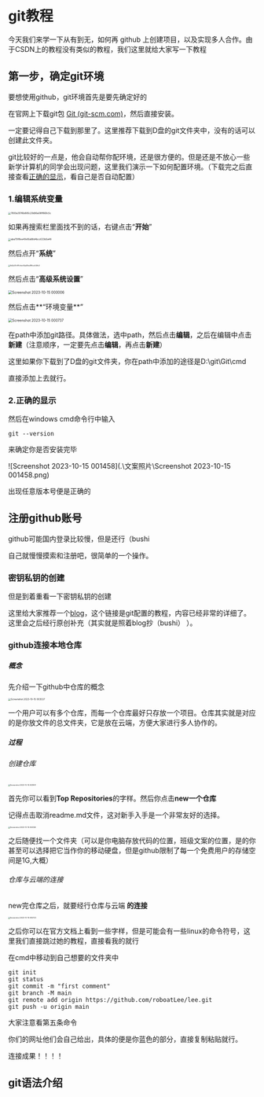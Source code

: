 # git教程

今天我们来学一下从有到无，如何再 github 上创建项目，以及实现多人合作。由于CSDN上的教程没有类似的教程，我们这里就给大家写一下教程



## 第一步，确定git环境



要想使用github，git环境首先是要先确定好的

在官网上下载git包 [Git (git-scm.com)](https://git-scm.com/)，然后直接安装。

一定要记得自己下载到那里了。这里推荐下载到D盘的git文件夹中，没有的话可以创建此文件夹。

git比较好的一点是，他会自动帮你配环境，还是很方便的。但是还是不放心一些新学计算机的同学会出现问题，这里我们演示一下如何配置环境。（下载完之后直接查看[正确的显示](#2.正确的显示)，看自己是否自动配置）

### 1.编辑系统变量

<img src="./文案照片/7893a351f6b885c29d96a08ff869c5c.png" alt="7893a351f6b885c29d96a08ff869c5c" style="zoom:33%;" />

如果再搜索栏里面找不到的话，右键点击“**开始**”

<img src=".\文案照片\aba75ff8ee49e16a88d4bcc633b5a48.png" alt="aba75ff8ee49e16a88d4bcc633b5a48" style="zoom:33%;" />

然后点开“**系统**”



<img src=".\文案照片\9d2a17cf91cfec64a49ed1f6ce549c3.png" alt="9d2a17cf91cfec64a49ed1f6ce549c3" style="zoom:25%;" />

然后点击“**高级系统设置**”

<img src=".\文案照片\Screenshot 2023-10-15 000006.png" alt="Screenshot 2023-10-15 000006" style="zoom: 50%;" />

然后点击**“环境变量**”

<img src=".\文案照片\Screenshot 2023-10-15 000737.png" alt="Screenshot 2023-10-15 000737" style="zoom:50%;" />

在path中添加git路径。具体做法，选中path，然后点击**编辑**，之后在编辑中点击**新建**（注意顺序，一定要先点击**编辑**，再点击**新建**）

这里如果你下载到了D盘的git文件夹，你在path中添加的途径是D:\git\Git\cmd

直接添加上去就行。

### 2.正确的显示

然后在windows cmd命令行中输入

```
git --version
```

来确定你是否安装完毕

![Screenshot 2023-10-15 001458](.\文案照片\Screenshot 2023-10-15 001458.png)

出现任意版本号便是正确的

## 注册github账号

github可能国内登录比较慢，但是还行（bushi

自己就慢慢摸索和注册吧，很简单的一个操作。

### 密钥私钥的创建

但是到着重看一下密钥私钥的创建

这里给大家推荐一个[blog](https://blog.csdn.net/weixin_42310154/article/details/118340458)，这个链接是git配置的教程，内容已经非常的详细了。这里会之后经行原创补充（其实就是照着blog抄（bushi） ）。

### github连接本地仓库

##### 概念

先介绍一下github中仓库的概念



<img src=".\文案照片\Screenshot 2023-10-15 003537.png" alt="Screenshot 2023-10-15 003537" style="zoom:33%;" />

一个用户可以有多个仓库，而每一个仓库最好只存放一个项目。仓库其实就是对应的是你放文件的总文件夹，它是放在云端，方便大家进行多人协作的。

##### 过程

###### 创建仓库

<img src=".\文案照片\Screenshot 2023-10-15 003901.png" alt="Screenshot 2023-10-15 003901" style="zoom: 25%;" />

首先你可以看到**Top Repositories**的字样。然后你点击**new一个仓库**



记得点击取消readme.md文件，这对新手入手是一个非常友好的选择。

<img src=".\文案照片\Screenshot 2023-10-15 004126.png" alt="Screenshot 2023-10-15 004126" style="zoom:25%;" />

之后随便找一个文件夹（可以是你电脑存放代码的位置，班级文案的位置，是的你甚至可以选择把它当作你的移动硬盘，但是github限制了每一个免费用户的存储空间是1G,大概）

###### 仓库与云端的连接

new完仓库之后，就要经行仓库与云端 **的连接**

<img src=".\文案照片\Screenshot 2023-10-15 005723.png" alt="Screenshot 2023-10-15 005723" style="zoom: 25%;" />

之后你可以在官方文档上看到一些字样，但是可能会有一些linux的命令符号，这里我们直接跳过她的教程，直接看我的就行

在cmd中移动到自己想要的文件夹中

```git
git init
git status
git commit -m "first comment"
git branch -M main
git remote add origin https://github.com/roboatLee/lee.git
git push -u origin main
```

大家注意看第五条命令

你们的网址他们会自己给出，具体的便是你蓝色的部分，直接复制粘贴就行。

连接成果！！！！

## git语法介绍
